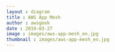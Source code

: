 ```yaml
---
layout : diagram
title : AWS App Mesh
author : awsgeek
date : 2019-03-27
image : images/aws-app-mesh_en.jpg
thumbnail : images/aws-app-mesh_en.jpg
---
```

